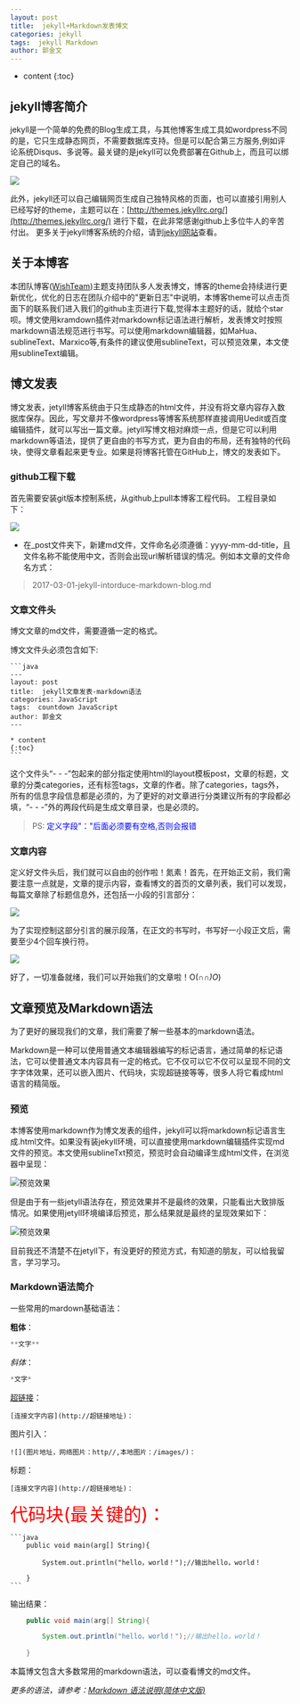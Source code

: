 ```yaml
---
layout: post
title:  jekyll+Markdown发表博文
categories: jekyll
tags:  jekyll Markdown
author: 郭金文
---
```

* content
{:toc}

## jekyll博客简介

jekyll是一个简单的免费的Blog生成工具，与其他博客生成工具如wordpress不同的是，它只生成静态网页，不需要数据库支持。但是可以配合第三方服务,例如评论系统Disqus、多说等。最关键的是jekyll可以免费部署在Github上，而且可以绑定自己的域名。

![](/images/guojinwen/jekyll-log.png)



此外，jekyll还可以自己编辑网页生成自己独特风格的页面，也可以直接引用别人已经写好的theme，主题可以在：[http://themes.jekyllrc.org/](http://themes.jekyllrc.org/) 进行下载，在此非常感谢github上多位牛人的辛苦付出。
更多关于jekyll博客系统的介绍，请到[jekyll网站](https://jekyllrb.com/)查看。

## 关于本博客

本团队博客([WishTeam](https://github.com/WishTeam/wishteam.github.io))主题支持团队多人发表博文，博客的theme会持续进行更新优化，优化的日志在团队介绍中的"更新日志"中说明，本博客theme可以点击页面下的联系我们进入我们的github主页进行下载,觉得本主题好的话，就给个star呗。博文使用kramdown插件对markdown标记语法进行解析，发表博文时按照markdown语法规范进行书写。可以使用markdown编辑器，如MaHua、sublineText、Marxico等,有条件的建议使用sublineText，可以预览效果，本文使用sublineText编辑。

## 博文发表

博文发表，jetyll博客系统由于只生成静态的html文件，并没有将文章内容存入数据库保存。因此，写文章并不像wordpress等博客系统那样直接调用Uedit或百度编辑插件，就可以写出一篇文章。jetyll写博文相对麻烦一点，但是它可以利用markdown等语法，提供了更自由的书写方式，更为自由的布局，还有独特的代码块，使得文章看起来更专业。如果是将博客托管在GitHub上，博文的发表如下。

### github工程下载

首先需要安装git版本控制系统，从github上pull本博客工程代码。
工程目录如下：

  ![](/images/guojinwen/jekyll-content.png)

- 在_post文件夹下，新建md文件，文件命名必须遵循：yyyy-mm-dd-title，且文件名称不能使用中文，否则会出现url解析错误的情况。例如本文章的文件命名方式：

>2017-03-01-jekyll-intorduce-markdown-blog.md


### 文章文件头

博文文章的md文件，需要遵循一定的格式。

博文文件头必须包含如下:

    ```java
    ---
    layout: post
    title:  jekyll文章发表-markdown语法
    categories: JavaScript
    tags:  countdown JavaScript
    author: 郭金文
    ---
    
    * content
    {:toc}
    ```

这个文件头“- - -”包起来的部分指定使用html的layout模板post，文章的标题，文章的分类categories，还有标签tags，文章的作者。除了categories，tags外，所有的信息字段信息都是必须的，为了更好的对文章进行分类建议所有的字段都必填，“- - -”外的两段代码是生成文章目录，也是必须的。
>PS:   <font color="blue">定义字段"："后面必须要有空格,否则会报错</font>

### 文章内容
定义好文件头后，我们就可以自由的创作啦！氮素！首先，在开始正文前，我们需要注意一点就是，文章的提示内容，查看博文的首页的文章列表，我们可以发现，每篇文章除了标题信息外，还包括一小段的引言部分：

![](/images/guojinwen/bref.png)

为了实现控制这部分引言的展示段落，在正文的书写时，书写好一小段正文后，需要至少4个回车换行符。

![](/images/guojinwen/4huiche.png)

好了，一切准备就绪，我们可以开始我们的文章啦！O(∩_∩)O_)

## 文章预览及Markdown语法

为了更好的展现我们的文章，我们需要了解一些基本的markdown语法。

Markdown是一种可以使用普通文本编辑器编写的标记语言，通过简单的标记语法，它可以使普通文本内容具有一定的格式。它不仅可以它不仅可以呈现不同的文字字体效果，还可以嵌入图片、代码块，实现超链接等等，很多人将它看成html语言的精简版。

### 预览

本博客使用markdown作为博文发表的组件，jekyll可以将markdown标记语言生成.html文件。如果没有装jekyll环境，可以直接使用markdown编辑插件实现md文件的预览。本文使用sublineTxt预览，预览时会自动编译生成html文件，在浏览器中呈现：

![预览效果](/images/guojinwen/preview.png)

但是由于有一些jetyll语法存在，预览效果并不是最终的效果，只能看出大致排版情况。如果使用jetyll环境编译后预览，那么结果就是最终的呈现效果如下：

![预览效果](/images/guojinwen/jekyll-preview.png)

目前我还不清楚不在jetyll下，有没更好的预览方式，有知道的朋友，可以给我留言，学习学习。

### Markdown语法简介

一些常用的mardown基础语法：

**粗体**：
```js
**文字**
```
*斜体*：
```java
*文字*
```
[超链接](https://wishteam.github.io)：
```
[连接文字内容](http://超链接地址)：
```
图片引入：
```
![](图片地址，网络图片：http//,本地图片：/images/)：
```
标题：
```
[连接文字内容](http://超链接地址)：
```

<font size="6" color="red">代码块(最关键的)：</font>

    ```java
        public void main(arg[] String){

            System.out.println("hello，world！");//输出hello，world！
        
        }
    ```



输出结果：

```java
    public void main(arg[] String){

        System.out.println("hello，world！");//输出hello，world！
    
    }
```

本篇博文包含大多数常用的markdown语法，可以查看博文的md文件。

*更多的语法，请参考：[Markdown 语法说明(简体中文版)](http://www.appinn.com/markdown/)*